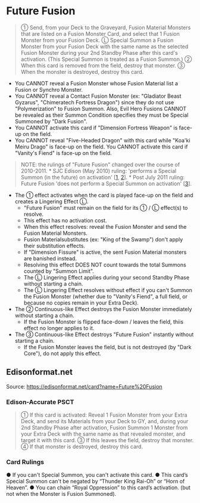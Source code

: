 # Future Fusion

> ① Send, from your Deck to the Graveyard, Fusion Material Monsters that are listed on a Fusion Monster Card, and select that 1 Fusion Monster from your Fusion Deck. Ⓛ Special Summon a Fusion Monster from your Fusion Deck with the same name as the selected Fusion Monster during your 2nd Standby Phase after this card's activation. (This Special Summon is treated as a Fusion Summon.) ② When this card is removed from the field, destroy that monster. ③ When the monster is destroyed, destroy this card.

*   You CANNOT reveal a Fusion Monster whose Fusion Material list a Fusion or Synchro Monster.
*   You CANNOT reveal a Contact Fusion Monster (ex: "Gladiator Beast Gyzarus", "Chimeratech Fortress Dragon") since they do not use "Polymerization" to Fusion Summon. Also, Evil Hero Fusions CANNOT be revealed as their Summon Condition specifies they must be Special Summoned by "Dark Fusion".
*   You CANNOT activate this card if "Dimension Fortress Weapon" is face-up on the field.
*   You CANNOT reveal "Five-Headed Dragon" with this card while "Koa'ki Meiru Drago" is face-up on the field. You CANNOT activate this card if "Vanity's Fiend" is face-up on the field.

> NOTE: the rulings of "Future Fusion" changed over the course of 2010-2011.
    *   SJC Edison (May 2010) ruling: 'performs a Special Summon (in the future) on activation' \[[1](https://www.pojo.biz/board/showpost.php?p=19154590&postcount=6), [2](https://www.pojo.biz/board/showthread.php?t=815140)\].
    *   Post July 2011 ruling: Future Fusion 'does not perform a Special Summon on activation' \[[3](https://www.pojo.biz/board/showpost.php?p=22145287&postcount=12)\].
*   The ① effect activates when the card is played face-up on the field and creates a Lingering Effect Ⓛ.
    *   "Future Fusion" must remain on the field for its ① / Ⓛ effect(s) to resolve.
    *   This effect has no activation cost.
    *   When this effect resolves: reveal the Fusion Monster and send the Fusion Material Monsters.
    *   Fusion Materialsubstitutes (ex: "King of the Swamp") don't apply their substitution effects.
    *   If "Dimension Fissure" is active, the sent Fusion Material monsters are banished instead.
    *   Resolving this effect DOES NOT count towards the total Summons counted by "Summon Limit".
    *   The Ⓛ Lingering Effect applies during your second Standby Phase without starting a chain.
    *   The Ⓛ Lingering Effect resolves without effect if you can't Summon the Fusion Monster (whether due to "Vanity's Fiend", a full field, or because no copies remain in your Extra Deck).
*   The ② Continuous-like Effect destroys the Fusion Monster immediately without starting a chain.
    *   If the Fusion Monster is flipped face-down / leaves the field, thiis effect no longer applies to it.
*   The ③ Continuous-like Effect destroys "Future Fusion" instantly without starting a chain.
    *   If the Fusion Monster leaves the field, but is not destroyed (by "Dark Core"), do not apply this effect.

## Edisonformat.net

Source: https://edisonformat.net/card?name=Future%20Fusion

### Edison-Accurate PSCT

> ① If this card is activated:
> Reveal 1 Fusion Monster from your Extra Deck, and send its Materials from your Deck to GY, and, during your 2nd Standby Phase after activation, Fusion Summon 1 Monster from your Extra Deck with the same name as that revealed monster, and target it with this card.
> ③ If this leaves the field, destroy that monster.
> ④ If that monster is destroyed, destroy this card.

### Card Rulings

● If you can't Special Summon, you can't activate this card.
● This card’s Special Summon can't be negated by “Thunder King Rai-Oh” or “Horn of Heaven”.
● You can chain “Royal Oppression” to this card’s activation. (but not when the Monster is Fusion Summoned).
            